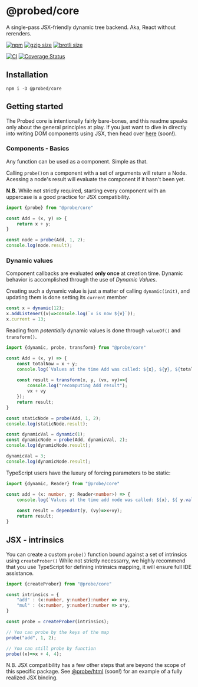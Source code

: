 # @probed/core

A single-pass JSX-friendly dynamic tree backend. Aka, React without rerenders.

[![npm](https://img.shields.io/npm/v/@probed/core.svg)](http://npm.im/@probed/core)
[![gzip size](http://img.badgesize.io/https://unpkg.com/@probed/core?compression=gzip&label=gzip)](https://unpkg.com/@probed/core)
[![brotli size](http://img.badgesize.io/https://unpkg.com/@probed/core?compression=brotli&label=brotli)](https://unpkg.com/@probed/core)

[![CI](https://github.com/ProbedJS/probedjs-core/actions/workflows/ci.yml/badge.svg)](https://github.com/ProbedJS/probedjs-core/actions/workflows/ci.yml)
[![Coverage Status](https://coveralls.io/repos/github/ProbedJS/probedjs-core/badge.svg?branch=main)](https://coveralls.io/github/ProbedJS/probedjs-core?branch=main)

## Installation

```
npm i -D @probed/core
```

## Getting started

The Probed core is intentionally fairly bare-bones, and this readme speaks only about the general principles at play. If you just want to dive in directly into writing DOM components using JSX, then head over [here](http://example.com) (soon!).

### Components - Basics

Any function can be used as a component. Simple as that. 

Calling `probe()`on a component with a set of arguments will return a Node. Acessing a node's result will evaluate the component if it hasn't been yet.

**N.B.** While not strictly required, starting every component with an uppercase is a good practice for JSX compatibility.

```javascript
import {probe} from "@probe/core"

const Add = (x, y) => {
    return x + y;
}

const node = probe(Add, 1, 2);
console.log(node.result);
```

### Dynamic values

Component callbacks are evaluated **only once** at creation time. Dynamic behavior is accomplished through the use of *Dynamic Values*.

Creating such a dynamic value is just a matter of calling `dynamic(init)`, and updating them is done setting its `current` member

```javascript
const x = dynamic(12);
x.addListener((v)=>console.log(`x is now ${v}`));
x.current = 13;
```

Reading from *potentially* dynamic values is done through `valueOf()` and `transform()`.

```javascript
import {dynamic, probe, transform} from "@probe/core"

const Add = (x, y) => {
    const totalNow = x + y;
    console.log(`Values at the time Add was called: ${x}, ${y}, ${totalNow} )`);
    
    const result = transform(x, y, (vx, vy)=>{
        console.log("recomputing Add result");
        vx + vy
    });
    return result;
}

const staticNode = probe(Add, 1, 2);
console.log(staticNode.result);

const dynamicVal = dynamic(1);
const dynamicNode = probe(Add, dynamicVal, 2);
console.log(dynamicNode.result);

dynamicVal = 3;
console.log(dynamicNode.result);
```

TypeScript users have the luxury of forcing parameters to be static:

```typescript
import {dynamic, Reader} from "@probe/core"

const add = (x: number, y: Reader<number>) => {
    console.log(`Values at the time add node was called: ${x}, ${ y.valueOf()} )`);
    
    const result = dependant(y, (vy)=>x+vy);
    return result;
}
```

## JSX - intrinsics

You can create a custom `probe()` function bound against a set of intrinsics using `createProber()`
While not strictly necessarry, we highly recommend that you use TypeScript for defining intrinsics mapping, 
it will ensure full IDE assistance.

```typescript
import {createProber} from "@probe/core"

const intrinsics = {
    "add" : (x:number, y:number):number => x+y,
    "mul" : (x:number, y:number):number => x*y,
}

const probe = createProber(intrinsics);

// You can probe by the keys of the map
probe("add", 1, 2);

// You can still probe by function
probe((x)=>x + 4, 4);
```

N.B. JSX compatibility has a few other steps that are beyond the scope of this specific package. See [@probe/html](http://example.com) (soon!) for an example of a fully realized JSX binding.
